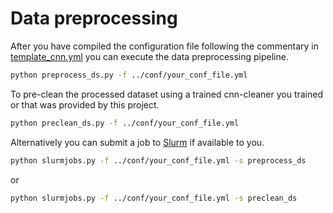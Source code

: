 # Data preprocessing

After you have compiled the configuration file following the commentary in [template_cnn.yml](../conf/template_cnn.yml) you can execute the data preprocessing pipeline.

```bash
python preprocess_ds.py -f ../conf/your_conf_file.yml
```

To pre-clean the processed dataset using a trained cnn-cleaner you trained or that was provided by this project.

```bash
python preclean_ds.py -f ../conf/your_conf_file.yml
```

Alternatively you can submit a job to [Slurm](https://slurm.schedmd.com/documentation.html) if available to you.

```bash
python slurmjobs.py -f ../conf/your_conf_file.yml -s preprocess_ds
```

or 

```bash
python slurmjobs.py -f ../conf/your_conf_file.yml -s preclean_ds
```

